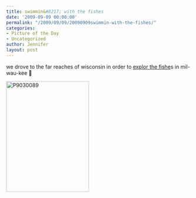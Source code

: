 ```yaml
---
title: swimmin&#8217; with the fishes
date: '2009-09-09 00:00:00'
permalink: "/2009/09/09/20090909swimmin-with-the-fishes/"
categories:
- Picture of the Day
- Uncategorized
author: Jennifer
layout: post
---
```


we drove to the far reaches of wisconsin in order to [explor the fishe](http://www.flickr.com/photos/jenniferandJennifers_photos/sets/72157622325154016/ "explor the fishe")s in mil-wau-kee 🙂

<img class="alignnone size-medium wp-image-393" title="P9030089" src="http://www.madcitythree.com/wp-content/uploads/2009/09/P9030089-225x300.jpg" alt="P9030089" width="225" height="300" />
